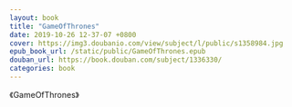 ```yaml
---
layout: book
title: "GameOfThrones"
date: 2019-10-26 12-37-07 +0800
cover: https://img3.doubanio.com/view/subject/l/public/s1358984.jpg
epub_book_url: /static/public/GameOfThrones.epub
douban_url: https://book.douban.com/subject/1336330/
categories: book
---
```


《GameOfThrones》